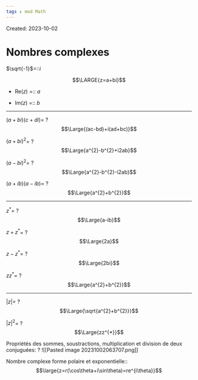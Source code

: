 ```yaml
---
tags : mod Math
---
```

Created: 2023-10-02

# Nombres complexes
$\sqrt{-1}$=::$i$
<!--SR:!2023-11-24,11,266-->

$$\LARGE{z=a+bi}$$
- Re($z$) =:: $a$
<!--SR:!2023-11-21,11,286-->
- Im($z$) =:: $b$
<!--SR:!2024-01-13,68,250-->

---
$(a+bi)(c+di)$=
?
$$\Large{(ac-bd)+i(ad+bc)}$$
<!--SR:!2023-11-17,4,246-->

$(a+bi)^{2}$=
?
$$\Large{a^{2}-b^{2}+i2ab}$$
<!--SR:!2023-11-16,3,250-->

$(a-bi)^{2}$=
?
$$\Large{a^{2}-b^{2}-i2ab}$$
<!--SR:!2023-11-16,3,250-->

$(a+ib)(a-ib)$=
?
$$\Large{a^{2}+b^{2}}$$
<!--SR:!2023-11-14,4,246-->

---

$z^{*}$=
?
$$\Large{a-ib}$$
<!--SR:!2023-11-16,3,271-->

$z+z^*$=
?
$$\Large{2a}$$

$z-z^{*}$=
?
$$\Large{2bi}$$
<!--SR:!2023-11-16,3,246-->

$zz^{*}$=
?
$$\Large{a^{2}+b^{2}}$$
<!--SR:!2023-11-18,5,210-->

---
$|z|$=
?
$$\Large{\sqrt{a^{2}+b^{2}}}$$
<!--SR:!2023-11-23,10,286-->

$|z|^{2}$=
?
$$\Large{zz^{*}}$$
<!--SR:!2023-11-14,4,246-->

Propriétés des sommes, soustractions, multiplication et division de deux conjuguées:
?
![[Pasted image 20231002063707.png]]

Nombre complexe forme polaire et exponentielle::$$\large{z=r(\cos\theta+i\sin\theta)=re^{i\theta}}$$
<!--SR:!2023-11-24,11,246-->
